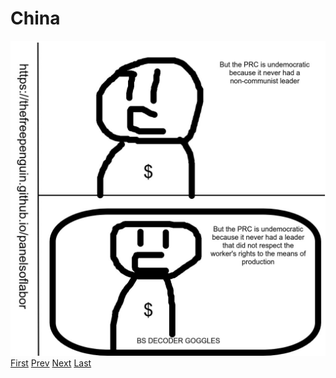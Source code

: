 # China
![People's Democraftic DICTATORSHIP? Time to ignore the "people's" and the "democratic"!](images/2revised.jpg)
[First](1.md) [Prev](1.md) [Next](3.md) [Last](last.md)
